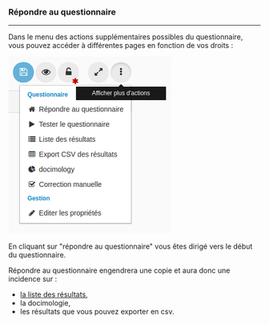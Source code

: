 ### Répondre au questionnaire

---

Dans le menu des actions supplémentaires possibles du questionnaire, vous pouvez accéder à différentes pages en fonction de vos droits :

![](images/quiz-fig45.png)

En cliquant sur "répondre au questionnaire" vous êtes dirigé vers le début du questionnaire. 



Répondre au questionnaire engendrera une copie et aura donc une incidence sur :

* [la liste des résultats](result_list.md),
* la docimologie, 
* les résultats que vous pouvez exporter en csv.



